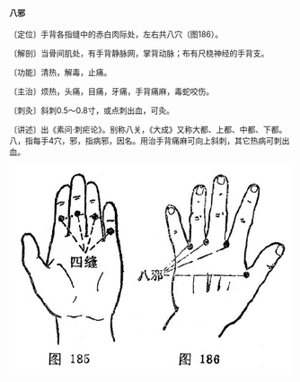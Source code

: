 #### 八邪

〔定位〕手背各指缝中的赤白肉际处，左右共八穴（图186）。

〔解剖〕当骨间肌处，有手背静脉网，掌背动脉；布有尺桡神经的手背支。

〔功能〕清热，解毒，止痛。

〔主治〕烦热，头痛，目痛，牙痛，手背痛麻，毒蛇咬伤。

〔刺灸〕斜刺0.5～0.8寸，或点刺出血，可灸。

〔讲述〕出《素问·刺疟论》。别称八关，《大成》又称大都、上都、中都、下都。八，指每手4穴，邪，指病邪，因名。用治手背痛麻可向上斜刺，其它热病可刺出血。

![](img/图185、186.jpg)
